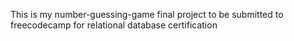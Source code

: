 This is my number-guessing-game final project to be submitted to freecodecamp for relational database certification
